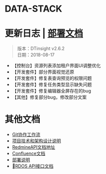 # DATA-STACK 


# 更新日志 | [部署文档](./Deploy.md)
 > 版本：DTinsight v2.6.2 <br>
 > 日期：2018-08-17

- 【控制台】资源列表添加租户界面UI调整优化
- 【开发套件】部分界面视觉还原
- 【开发套件】修复表查询预览的权限问题
- 【开发套件】修复任务类型显示缺失问题
- 【开发套件】修复编辑器全屏存在的bug
- 【其他】修复部分bug，修改部分文案


# 其他文档
- [Git协作工作流](http://git.dtstack.cn/ziv/data-stack-web/wikis/gitflow)
- [项目技术和架构设计说明
](http://git.dtstack.cn/ziv/data-stack-web/wikis/Development)
- [RedmineAPI文档地址](http://redmine.prod.dtstack.cn/projects/rdos)
- [Confluence文档](http://confluence.dev.dtstack.cn/display/RDOS/RD-OS)
- [部署说明](http://git.dtstack.cn/ziv/data-stack-web/wikis/deploy)
- [RDOS API接口文档](http://git.dtstack.cn/dtstack/rdos-docs)


